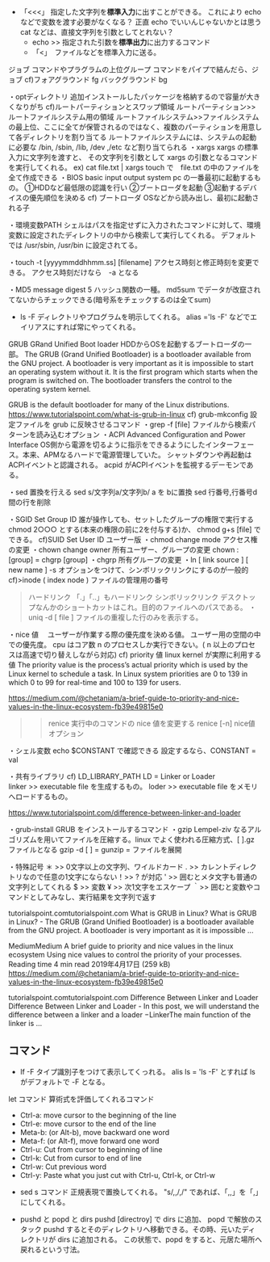 + 「<<<」 指定した文字列を**標準入力**に出すことができる。
これにより echo などで変数を渡す必要がなくなる？
正直 echo でいいんじゃないかとは思う<br>
cat などは、直接文字列を引数としてとれない？
  + echo >> 指定された引数を**標準出力**に出力するコマンド
  + 「<」　ファイルなどを標準入力に送る。

ジョブ
コマンドやプラグラムの上位グループ
コマンドをパイプで結んだら、ジョブ
cf)フォアグラウンド fg   バックグラウンド bg

・optディレクトリ
追加インストールしたパッケージを格納するので容量が大きくなりがち
cf)ルートパーティションとスワップ領域
ルートパーティション>>ルートファイルシステム用の領域
ルートファイルシステム>>ファイルシステムの最上位、ここに全てが保管されるのではなく、複数のパーティションを用意して各ディレクトリを割り当てる
ルートファイルシステムには、システムの起動に必要な /bin, /sbin, /lib, /dev ,/etc など割り当てられる
・xargs
xargs の標準入力に文字列を渡すと、
その文字列を引数として xargs の引数となるコマンドを実行してくれる。
ex)
cat file.txt | xargs touch
で　file.txt の中のファイルを全て作成できる
・BIOS basic input output system
pc の一番最初に起動するもの。
①HDDなど最低限の認識を行い
②ブートローダを起動
③起動するデバイスの優先順位を決める
cf) ブートローダ
OSなどから読み出し、最初に起動される子

・環境変数PATH
シェルはパスを指定せずに入力されたコマンドに対して、環境変数に設定されたディレクトリの中から検索して実行してくれる。
デフォルトでは /usr/sbin, /usr/bin に設定されてる。

・touch -t [yyyymmddhhmm.ss] [filename]
アクセス時刻と修正時刻を変更できる。
アクセス時刻だけなら　-a となる

・MD5 message digest 5
ハッシュ関数の一種。
md5sum でデータが改竄されてないからチェックできる(暗号系をチェックするのは全てsum)


+ ls -F
ディレクトリやプログラムを明示してくれる。
alias ='ls -F' などでエイリアスにすれば常にやってくれる。


GRUB GRand Unified Boot loader
HDDからOSを起動するブートローダの一部。
The GRUB (Grand Unified Bootloader) is a bootloader available from the GNU project. A bootloader is very important as it is impossible to start an operating system without it. It is the first program which starts when the program is switched on. The bootloader transfers the control to the operating system kernel.

GRUB is the default bootloader for many of the Linux distributions.
https://www.tutorialspoint.com/what-is-grub-in-linux
cf) grub-mkconfig
設定ファイルを grub に反映させるコマンド
・grep -f [file]
ファイルから検索パターンを読み込むオプション
・ACPI Advanced Configuration and Power Interface
OS側から電源を切るように指示をできるようにしたインターフェース。本来、APMなるハードで電源管理していた。
シャットダウンや再起動はACPIイベントと認識される。
acpid がACPIイベントを監視するデーモンである。

・sed  置換を行える
sed s/文字列a/文字列b/   a を bに置換
sed  行番号,行番号d  間の行を削除

・SGID Set Group ID
誰が操作しても、セットしたグループの権限で実行する
chmod 2○○○ とする(本来の権限の前に2を付与する)か、 chmod g+s [file] でできる。
cf)SUID Set User ID
ユーザー版
・chmod  change mode
アクセス権の変更
・chown change owner
所有ユーザー、グループの変更
chown :[group]    =   chgrp [group]
・chgrp
所有グループの変更
・ln [ link source ] [ new name ]
-s オプションをつけて、シンボリックリンクにするのが一般的
cf)>inode     ( index node )
ファイルの管理用の番号
>ハードリンク
「.」「..」もハードリンク
>シンボリックリンク
デスクトップなんかのショートカットはこれ。目的のファイルへのパスである。
・uniq -d [ file ]
ファイルの重複した行のみを表示する。

・nice 値　
ユーザーが作業する際の優先度を決める値。
ユーザー用の空間の中での優先度。
cpu はコア数 n のプロセスしか実行できない。( n 以上のプロセスは高速で切り替えしながら対応)
cf) priority 値
linux kernel が実際に利用する値
The priority value is the process’s actual priority which is used by the Linux kernel to schedule a task.
In Linux system priorities are 0 to 139 in which 0 to 99 for real-time and 100 to 139 for users.

https://medium.com/@chetaniam/a-brief-guide-to-priority-and-nice-values-in-the-linux-ecosystem-fb39e49815e0

>>renice
実行中のコマンドの nice 値を変更する
renice [-n] nice値 オプション

・シェル変数
echo $CONSTANT   で確認できる
設定するなら、CONSTANT = val

・共有ライブラリ
cf) LD_LIBRARY_PATH
LD = Linker  or   Loader   
linker  >>  executable file を生成するもの。
loder  >>  executable file をメモリへロードするもの。

https://www.tutorialspoint.com/difference-between-linker-and-loader

・grub-install
GRUB をインストールするコマンド
・gzip
Lempel-ziv なるアルゴリズムを用いてファイルを圧縮する。linux でよく使われる圧縮方式、[    ].gz ファイルとなる
gzip -d [  ] = gunzip  = ファイルを展開

・特殊記号
＊ >> 0文字以上の文字列、ワイルドカード
. >> カレントディレクトリなので任意の1文字にならない！>> ? が対応
'  >> 囲むとメタ文字も普通の文字列としてくれる
$ >> 変数
¥ >> 次1文字をエスケープ
｀>> 囲むと変数やコマンドとしてみなし、実行結果を文字列で返す

tutorialspoint.comtutorialspoint.com
What is GRUB in Linux?
What is GRUB in Linux? - The GRUB (Grand Unified Bootloader) is a bootloader available from the GNU project. A bootloader is very important as it is impossible ...

MediumMedium
A brief guide to priority and nice values in the linux ecosystem
Using nice values to control the priority of your processes.
Reading time
4 min read
2019年4月17日 (259 kB)
https://medium.com/@chetaniam/a-brief-guide-to-priority-and-nice-values-in-the-linux-ecosystem-fb39e49815e0


tutorialspoint.comtutorialspoint.com
Difference Between Linker and Loader
Difference Between Linker and Loader - In this post, we will understand the difference between a linker and a loader −LinkerThe main function of the linker is ...







## コマンド
+ lf -F
タイプ識別子をつけて表示してくっれる。
alis ls = 'ls -F' とすれば ls がデフォルトで -F となる。


let コマンド
算術式を評価してくれるコマンド

- Ctrl-a:  move cursor to the beginning of the line
- Ctrl-e:  move cursor to the end of the line
- Meta-b:  (or Alt-b), move backward one word
- Meta-f:  (or Alt-f), move forward one word
- Ctrl-u:  Cut from cursor to beginning of line
- Ctrl-k:  Cut from cursor to end of line
- Ctrl-w:  Cut previous word
- Ctrl-y:  Paste what you just cut with Ctrl-u, Ctrl-k, or
           Ctrl-w


+ sed s コマンド
正規表現で置換してくれる。
"s/,,/,/"  であれば、「,,」を「,」にしてくれる。

+ pushd と popd と dirs
pushd [directroy] で dirs に追加、 popd で解放のスタック
pushd するとそのディレクトリへ移動できる。その時、元いたディレクトリが dirs に追加される。
この状態で、popd をすると、元居た場所へ戻れるという寸法。

